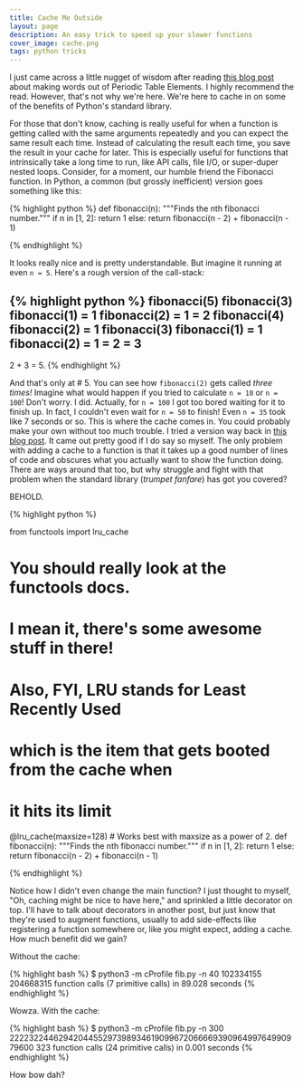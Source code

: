 ```yaml
---
title: Cache Me Outside
layout: page
description: An easy trick to speed up your slower functions
cover_image: cache.png
tags: python tricks
---
```


I just came across a little nugget of wisdom after reading [this blog post](https://www.amin.space/blog/2017/5/elemental_speller/) about making words out of Periodic Table Elements.  I highly recommend the read.  However, that's not why we're here.  We're here to cache in on some of the benefits of Python's standard library.  

For those that don't know, caching is really useful for when a function is getting called with the same arguments repeatedly and you can expect the same result each time.  Instead of calculating the result each time, you save the result in your cache for later.  This is especially useful for functions that intrinsically take a long time to run, like API calls, file I/O, or super-duper nested loops.  Consider, for a moment, our humble friend the Fibonacci function.  In Python, a common (but grossly inefficient) version goes something like this:

{% highlight python %}
def fibonacci(n):
    """Finds the nth fibonacci number."""
    if n in [1, 2]:
        return 1
    else:
        return fibonacci(n - 2) + fibonacci(n - 1)

{% endhighlight %}

It looks really nice and is pretty understandable.  But imagine it running at even `n = 5`.  Here's a rough version of the call-stack:

{% highlight python %}
fibonacci(5)
    fibonacci(3)
        fibonacci(1) = 1
        fibonacci(2) = 1
        = 2
    fibonacci(4)
        fibonacci(2) = 1
        fibonacci(3)
            fibonacci(1) = 1
            fibonacci(2) = 1
            = 2
        = 3
----------------
2 + 3 = 5.
{% endhighlight %}

And that's only at # 5.  You can see how `fibonacci(2)` gets called *three times!*  Imagine what would happen if you tried to calculate `n = 10` or `n = 100`!  Don't worry.  I did.  Actually, for `n = 100` I got too bored waiting for it to finish up.  In fact, I couldn't even wait for `n = 50` to finish!  Even `n = 35` took like 7 seconds or so.  This is where the cache comes in.  You could probably make your own without too much trouble.  I tried a version way back in [this blog post](/2017/02/02/default-argument-tricks).  It came out pretty good if I do say so myself.  The only problem with adding a cache to a function is that it takes up a good number of lines of code and obscures what you actually want to show the function doing.  There are ways around that too, but why struggle and fight with that problem when the standard library (*trumpet fanfare*) has got you covered?

BEHOLD.

{% highlight python %}

from functools import lru_cache
# You should really look at the functools docs.
# I mean it, there's some awesome stuff in there!
# Also, FYI, LRU stands for Least Recently Used
# which is the item that gets booted from the cache when
# it hits its limit

@lru_cache(maxsize=128) # Works best with maxsize as a power of 2.
def fibonacci(n):
    """Finds the nth fibonacci number."""
    if n in [1, 2]:
        return 1
    else:
        return fibonacci(n - 2) + fibonacci(n - 1)

{% endhighlight %}

Notice how I didn't even change the main function?  I just thought to myself, "Oh, caching might be nice to have here," and sprinkled a little decorator on top.  I'll have to talk about decorators in another post, but just know that they're used to augment functions, usually to add side-effects like registering a function somewhere or, like you might expect, adding a cache.  How much benefit did we gain?  

Without the cache:

{% highlight bash %}
$ python3 -m cProfile fib.py -n 40
102334155
         204668315 function calls (7 primitive calls) in 89.028 seconds
{% endhighlight %}

Wowza.  With the cache:

{% highlight bash %}
$ python3 -m cProfile fib.py -n 300
222232244629420445529739893461909967206666939096499764990979600
         323 function calls (24 primitive calls) in 0.001 seconds
{% endhighlight %}

How bow dah?
